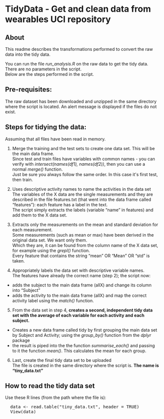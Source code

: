 # TidyData - Get and clean data from wearables UCI repository
## About
This readme describes the transformations performed to convert the raw data into the tidy data.

You can run the file *run_analysis.R* on the raw data to get the tidy data.  
There are no parameters in the script.  
Below are the steps performed in the script.

## Pre-requisites:
The raw dataset has been downloaded and unzipped in the same directory where the script is located. An alert message is displayed if the files do not exist.

## Steps for tidying the data:
Assuming that all files have been read in memory.

1. Merge the training and the test sets to create one data set. This will be the main data frame.  
Since test and train files have variables with common names - you can verify with _intersect(names(df1), names(df2))_,
 then you can use a normal _merge()_ function.  
Just be sure you always follow the same order. In this case it's first test, then train.

2. Uses descriptive activity names to name the activities in the data set  
The variables of the X data are the single measurements and they are described in the file features.txt 
(that went into the data frame called “features”): each feature has a label in the text.  
The script simply extracts the labels (variable “name” in features) and add them to the X data set.

3. Extracts only the measurements on the mean and standard deviation for each measurement.  
Some measurements (such as mean or max) have been derived in the original data set. We want only them.  
Which they are, it can be found from the column name of the X data set, for example using the _grepl()_ function.  
Every feature that contains the string “mean” OR “Mean” OR “std” is taken.

4. Appropriately labels the data set with descriptive variable names.  
The  features have already the correct name (step 2); the script now:
 - adds the subject to the main data frame (allX) and change its column into “Subject”
 - adds the activity to the main data frame (allX) and map the correct activity label using the _match()_ function.

5. From the data set in step 4, **creates a second, independent tidy data set with the average of each variable for each activity and each subject.**
 - Creates a new data frame called tidy by first grouping the main data set by Subject and Activity; using the *group_by()* function from the _dplyr_ package
 - the result is piped into the the function *summarise_each()* and passing to it the function _mean()_. This calculates the mean for each group.

6. Last, create the final tidy data set to be uploaded  
The file is created in the same directory where the script is. **The name is “tiny_data.txt”**

## How to read the tidy data set
Use these R lines (from the path where the file is):
<pre>
  data <- read.table("tiny_data.txt", header = TRUE)
  View(data)
</pre>